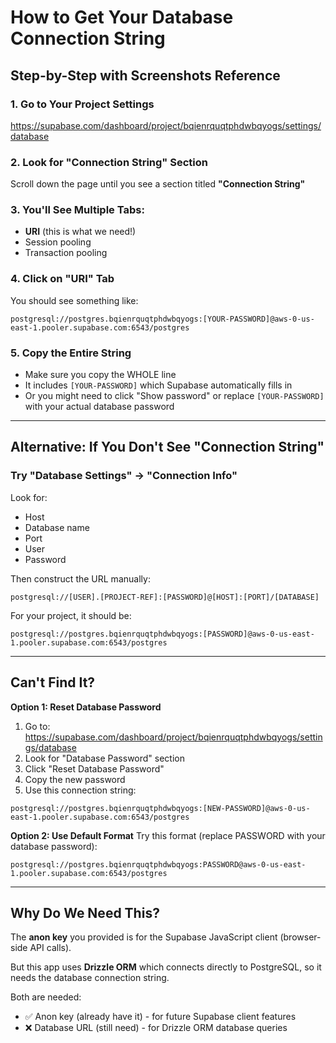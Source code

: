 # How to Get Your Database Connection String

## Step-by-Step with Screenshots Reference

### 1. Go to Your Project Settings
https://supabase.com/dashboard/project/bqienrquqtphdwbqyogs/settings/database

### 2. Look for "Connection String" Section
Scroll down the page until you see a section titled **"Connection String"**

### 3. You'll See Multiple Tabs:
- **URI** (this is what we need!)
- Session pooling
- Transaction pooling

### 4. Click on "URI" Tab
You should see something like:
```
postgresql://postgres.bqienrquqtphdwbqyogs:[YOUR-PASSWORD]@aws-0-us-east-1.pooler.supabase.com:6543/postgres
```

### 5. Copy the Entire String
- Make sure you copy the WHOLE line
- It includes `[YOUR-PASSWORD]` which Supabase automatically fills in
- Or you might need to click "Show password" or replace `[YOUR-PASSWORD]` with your actual database password

---

## Alternative: If You Don't See "Connection String"

### Try "Database Settings" → "Connection Info"
Look for:
- Host
- Database name
- Port
- User
- Password

Then construct the URL manually:
```
postgresql://[USER].[PROJECT-REF]:[PASSWORD]@[HOST]:[PORT]/[DATABASE]
```

For your project, it should be:
```
postgresql://postgres.bqienrquqtphdwbqyogs:[PASSWORD]@aws-0-us-east-1.pooler.supabase.com:6543/postgres
```

---

## Can't Find It?

**Option 1: Reset Database Password**
1. Go to: https://supabase.com/dashboard/project/bqienrquqtphdwbqyogs/settings/database
2. Look for "Database Password" section
3. Click "Reset Database Password"
4. Copy the new password
5. Use this connection string:
```
postgresql://postgres.bqienrquqtphdwbqyogs:[NEW-PASSWORD]@aws-0-us-east-1.pooler.supabase.com:6543/postgres
```

**Option 2: Use Default Format**
Try this format (replace PASSWORD with your database password):
```
postgresql://postgres.bqienrquqtphdwbqyogs:PASSWORD@aws-0-us-east-1.pooler.supabase.com:6543/postgres
```

---

## Why Do We Need This?

The **anon key** you provided is for the Supabase JavaScript client (browser-side API calls).

But this app uses **Drizzle ORM** which connects directly to PostgreSQL, so it needs the database connection string.

Both are needed:
- ✅ Anon key (already have it) - for future Supabase client features
- ❌ Database URL (still need) - for Drizzle ORM database queries
